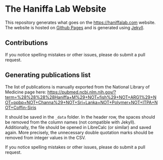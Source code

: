 # The Haniffa Lab Website

This repository generates what goes on the <https://haniffalab.com> website. The website is hosted on [Github Pages](https://pages.github.com/) and is generated using [Jekyll](https://jekyllrb.com/).

## Contributions

If you notice spelling mistakes or other issues, please do submit a pull request.

## Generating publications list

The list of publications is manually exported from the National Library of Medicine page here:
https://pubmed.ncbi.nlm.nih.gov/?term=%28%28%28%28Haniffa+M%29+NOT+fish%29+NOT+ARG1%29+NOT+ppbp+NOT+Channa%29+NOT+Sri+Lanka+NOT+Polymer+NOT+ITPA+NOT+Coffin-Siris

It should be saved in the `_data` folder. In the header row, the spaces should be removed from the column names (not compatible with Jekyll). Additionally, the file should be opened in LibreCalc (or similar) and saved again. More precisely, the unnecessary double quotation marks should be removed from integer values in the CSV.

If you notice spelling mistakes or other issues, please do submit a pull request.